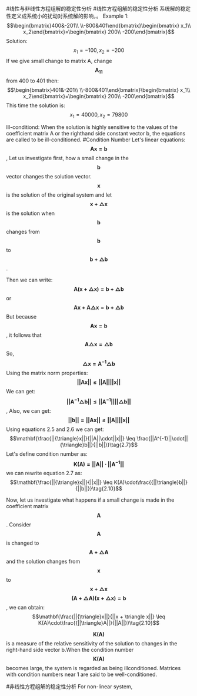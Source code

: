#线性与非线性方程组解的稳定性分析
#线性方程组解的稳定性分析
系统解的稳定性定义成系统小的扰动对系统解的影响，。
Example 1:
$$\begin{bmatrix}400&-201\\ 
\\-800&401\end{bmatrix}\begin{bmatrix} x_1\\ x_2\end{bmatrix}=\begin{bmatrix} 200\\ -200\end{bmatrix}$$
Solution:
$$x_1 = -100, x_2 = -200$$
If we give small change to matrix A, change $$\mathbf{A_{11}}$$from 400 to 401 then:
$$\begin{bmatrix}401&-201\\ 
\\-800&401\end{bmatrix}\begin{bmatrix} x_1\\ x_2\end{bmatrix}=\begin{bmatrix} 200\\ -200\end{bmatrix}$$
This time the solution is:
$$x_1 = 40000, x_2 = 79800$$

Ill-conditiond:
When the solution is highly sensitive to the values of the coefficient matrix A or the righthand
side constant vector b, the equations are called to be ill-conditioned. 
#Condition Number
Let's linear equations:
$$\mathbf{Ax = b}\tag{2.1}$$,
Let us investigate first, how a small change in the $$\mathbf{b}$$ vector changes the solution vector. $$\mathbf{x}$$ is the solution of the original system and let $$\mathbf{x + {\triangle}x}$$ is the solution when $$\mathbf{b}$$ changes from $$\mathbf{b}$$ to $$\mathbf{b + {\triangle}b}$$ . 

Then we can write:
$$\mathbf{A(x + {\triangle}x) = b + {\triangle}b}\tag{2.2}$$
or $$\mathbf{Ax + A{\triangle}x = b + {\triangle}b}\tag{2.2}$$
But because $$\mathbf{Ax = b}$$, it follows that 
$$\mathbf{A{\triangle}x = {\triangle}b}\tag{2.3}$$
So, $$\mathbf{{\triangle}x = A^{-1}{\triangle}b}$$
Using the matrix norm properties:
$$\mathbf{||Ax|| \leq ||A||||x||} \tag{2.4}$$ 
We can get:
$$\mathbf{||A^{-1}{\triangle}b|| \leq ||A^{-1}||||{\triangle}b||}\tag{2.5}$$,
Also, we can get:
$$\mathbf{||b|| =  ||Ax|| \leq ||A||||x||}\tag{2.6}$$
Using equations 2.5 and 2.6 we can get:
$$\mathbf{\frac{||{\triangle}x||}{||A||\cdot||x||} \leq  \frac{||A^{-1}||\cdot||{\triangle}b||}{||b||}}\tag{2.7}$$
Let's define condition number as: $$\mathbf{K(A)=||A||\cdot||A^{-1}||}\tag{2.9}$$
we can rewrite equation 2.7 as:
$$\mathbf{\frac{||{\triangle}x||}{||x||} \leq  K(A)\cdot\frac{{||\triangle}b||}{||b||}}\tag{2.10}$$

Now, let us investigate what happens if a small change is made in the coefficient matrix
$$\mathbf{A}$$. Consider $$\mathbf{A}$$ is changed to $$\mathbf{A+\triangle{A}}$$ and the solution changes from $$\mathbf{x}$$ to $$\mathbf{x+\triangle{x}}$$
$$\mathbf{(A + \triangle A)(x + \triangle x) = b} \tag{2.12}$$, we can obtain:
$$\mathbf{\frac{||{\triangle}x||}{||x + \triangle x||} \leq  K(A)\cdot\frac{{||\triangle}A||}{||A||}}\tag{2.10}$$

$$\mathbf{K(A)}$$ is a measure of the relative sensitivity of the solution to changes in the right-hand
side vector b.When the condition number $$\mathbf{K(A)}$$  becomes large, the system is regarded as being illconditioned.
Matrices with condition numbers near 1 are said to be well-conditioned. 

#非线性方程组解的稳定性分析
For non-linear system,
